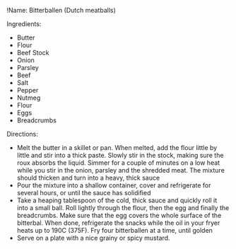 !Name: Bitterballen (Dutch meatballs)

Ingredients:
- Butter
- Flour
- Beef Stock
- Onion
- Parsley
- Beef
- Salt
- Pepper
- Nutmeg
- Flour
- Eggs
- Breadcrumbs

Directions:
- Melt the butter in a skillet or pan. When melted, add the flour little by little and stir into a thick paste. Slowly stir in the stock, making sure the roux absorbs the liquid. Simmer for a couple of minutes on a low heat while you stir in the onion, parsley and the shredded meat. The mixture should thicken and turn into a heavy, thick sauce
- Pour the mixture into a shallow container, cover and refrigerate for several hours, or until the sauce has solidified
- Take a heaping tablespoon of the cold, thick sauce and quickly roll it into a small ball. Roll lightly through the flour, then the egg and finally the breadcrumbs. Make sure that the egg covers the whole surface of the bitterbal. When done, refrigerate the snacks while the oil in your fryer heats up to 190C (375F). Fry four bitterballen at a time, until golden
- Serve on a plate with a nice grainy or spicy mustard. 
